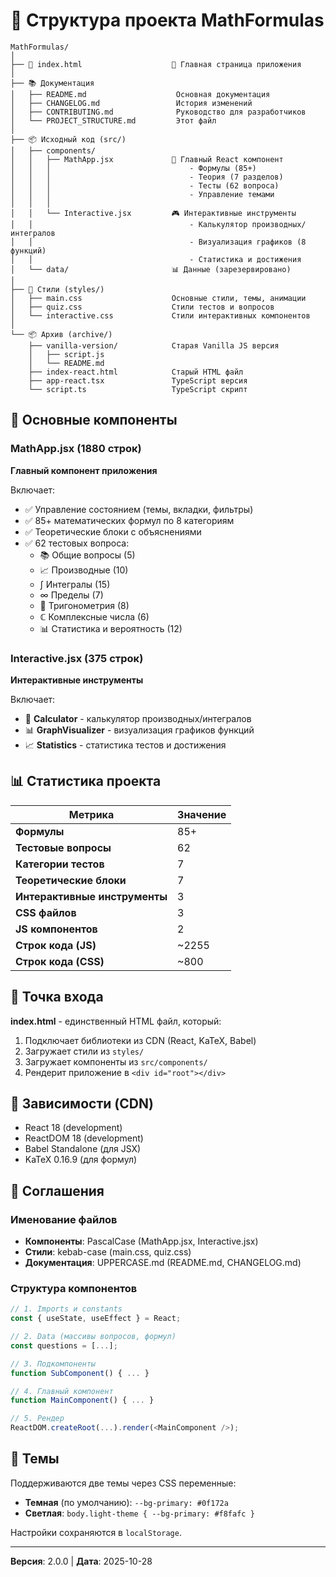 # 📂 Структура проекта MathFormulas

```
MathFormulas/
│
├── 📄 index.html                    🚀 Главная страница приложения
│
├── 📚 Документация
│   ├── README.md                    Основная документация
│   ├── CHANGELOG.md                 История изменений
│   ├── CONTRIBUTING.md              Руководство для разработчиков
│   └── PROJECT_STRUCTURE.md         Этот файл
│
├── 📦 Исходный код (src/)
│   ├── components/
│   │   ├── MathApp.jsx             🎯 Главный React компонент
│   │   │                               - Формулы (85+)
│   │   │                               - Теория (7 разделов)
│   │   │                               - Тесты (62 вопроса)
│   │   │                               - Управление темами
│   │   │
│   │   └── Interactive.jsx         🎮 Интерактивные инструменты
│   │                                   - Калькулятор производных/интегралов
│   │                                   - Визуализация графиков (8 функций)
│   │                                   - Статистика и достижения
│   └── data/                       📊 Данные (зарезервировано)
│
├── 🎨 Стили (styles/)
│   ├── main.css                    Основные стили, темы, анимации
│   ├── quiz.css                    Стили тестов и вопросов
│   └── interactive.css             Стили интерактивных компонентов
│
└── 📦 Архив (archive/)
    ├── vanilla-version/            Старая Vanilla JS версия
    │   ├── script.js
    │   └── README.md
    ├── index-react.html            Старый HTML файл
    ├── app-react.tsx               TypeScript версия
    └── script.ts                   TypeScript скрипт

```

## 🎯 Основные компоненты

### MathApp.jsx (1880 строк)
**Главный компонент приложения**

Включает:
- ✅ Управление состоянием (темы, вкладки, фильтры)
- ✅ 85+ математических формул по 8 категориям
- ✅ Теоретические блоки с объяснениями
- ✅ 62 тестовых вопроса:
  - 📚 Общие вопросы (5)
  - 📈 Производные (10)
  - ∫ Интегралы (15)
  - ∞ Пределы (7)
  - 📐 Тригонометрия (8)
  - ℂ Комплексные числа (6)
  - 📊 Статистика и вероятность (12)

### Interactive.jsx (375 строк)
**Интерактивные инструменты**

Включает:
- 🧮 **Calculator** - калькулятор производных/интегралов
- 📊 **GraphVisualizer** - визуализация графиков функций
- 📈 **Statistics** - статистика тестов и достижения

## 📊 Статистика проекта

| Метрика | Значение |
|---------|----------|
| **Формулы** | 85+ |
| **Тестовые вопросы** | 62 |
| **Категории тестов** | 7 |
| **Теоретические блоки** | 7 |
| **Интерактивные инструменты** | 3 |
| **CSS файлов** | 3 |
| **JS компонентов** | 2 |
| **Строк кода (JS)** | ~2255 |
| **Строк кода (CSS)** | ~800 |

## 🚀 Точка входа

**index.html** - единственный HTML файл, который:
1. Подключает библиотеки из CDN (React, KaTeX, Babel)
2. Загружает стили из `styles/`
3. Загружает компоненты из `src/components/`
4. Рендерит приложение в `<div id="root"></div>`

## 🔄 Зависимости (CDN)

- React 18 (development)
- ReactDOM 18 (development)
- Babel Standalone (для JSX)
- KaTeX 0.16.9 (для формул)

## 📝 Соглашения

### Именование файлов
- **Компоненты**: PascalCase (MathApp.jsx, Interactive.jsx)
- **Стили**: kebab-case (main.css, quiz.css)
- **Документация**: UPPERCASE.md (README.md, CHANGELOG.md)

### Структура компонентов
```javascript
// 1. Imports и constants
const { useState, useEffect } = React;

// 2. Data (массивы вопросов, формул)
const questions = [...];

// 3. Подкомпоненты
function SubComponent() { ... }

// 4. Главный компонент
function MainComponent() { ... }

// 5. Рендер
ReactDOM.createRoot(...).render(<MainComponent />);
```

## 🎨 Темы

Поддерживаются две темы через CSS переменные:
- **Темная** (по умолчанию): `--bg-primary: #0f172a`
- **Светлая**: `body.light-theme { --bg-primary: #f8fafc }`

Настройки сохраняются в `localStorage`.

---

**Версия**: 2.0.0 | **Дата**: 2025-10-28

